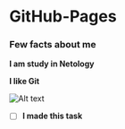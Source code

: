 # GitHub-Pages

### Few facts about me

**I am study in Netology**

__I like Git__

![Alt text](https://habrastorage.org/getpro/moikrug/uploads/company/100/007/059/4/logo/medium_7369c1dfc3d5b79d2b69ea7caf94f9da.png)

- [ ] **I made this task**